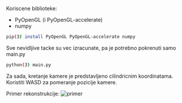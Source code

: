 Koriscene biblioteke:
* PyOpenGL (i PyOpenGL-accelerate)
* numpy

```bash
pip(3) install PyOpenGL PyOpenGL-accelerate numpy
```

Sve nevidljive tacke su vec izracunate, pa je potrebno pokrenuti samo main.py
```bash
python(3) main.py
```

Za sada, kretanje kamere je predstavljeno cilindricnim koordinatama.
Koristiti WASD za pomeranje pozicije kamere.

Primer rekonstrukcije:
![primer](https://github.com/petar-kosanin/ppgr_homeworks/blob/master/3d_rekonstrukcija/images/3d_rekonstrukcija_slika2.png)

